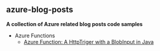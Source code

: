 ## azure-blog-posts

**A collection of Azure related blog posts code samples**

- Azure Functions
  - [Azure Function: A HttpTriger with a BlobInput in Java](https://medium.com/geekculture/azure-function-a-httptriger-with-a-blobinput-in-java-ea6939199e7b)